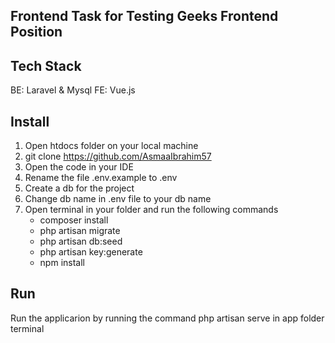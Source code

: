 ## Frontend Task for Testing Geeks Frontend Position

## Tech Stack 
BE: Laravel & Mysql
FE: Vue.js


## Install
1. Open htdocs folder on your local machine
2. git clone https://github.com/AsmaaIbrahim57
3. Open the code in your IDE
4. Rename the file .env.example to .env
5. Create a db for the project
6. Change db name in .env file to your db name
7. Open terminal in your folder and run the following commands
    - composer install
    - php artisan migrate 
    - php artisan db:seed
    - php artisan key:generate
    - npm install


## Run    
Run the applicarion by running the command php artisan serve in app folder terminal



